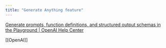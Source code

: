 ```yaml
---
title: "Generate Anything feature"
---
```


[Generate prompts, function definitions, and structured output schemas in the Playground | OpenAI Help Center](https://help.openai.com/en/articles/9824968-generate-prompts-function-definitions-and-structured-output-schemas-in-the-playground)

[[OpenAI]]
